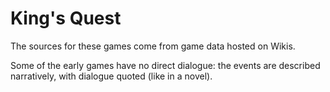 # King's Quest

The sources for these games come from game data hosted on Wikis. 

Some of the early games have no direct dialogue: the events are described narratively, with dialogue quoted (like in a novel).